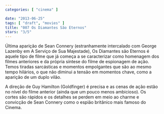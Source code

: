 ```yaml
---
categories: [ "cinema" ]

date: "2013-06-25"
tags: [ "draft", "movies" ]
title: "007 Os Diamantes São Eternos"
stars: "3/5"
---
```

Última aparição de Sean Connery (estranhamente intercalado com George Lazenby em A Serviço de Sua Majestade), Os Diamantes são Eternos é aquele tipo de filme que já começa a se caracterizar como homenagem dos filmes anteriores e da própria síntese do filme de espionagem de ação. Temos tiradas sarcásticas e momentos empolgantes que são ao mesmo tempo hilários, o que não diminui a tensão em momentos chave, como a aparição de um duplo vilão.

A direção de Guy Hamilton (Goldfinger) é precisa e as cenas de ação estão no nível do filme anterior (ainda que um pouco menos ambicioso). Os cortes são rápidos e os detalhes se perdem em meio ao charme e convicção de Sean Connery como o espião britânico mais famoso do Cinema.


